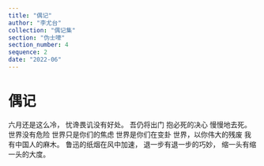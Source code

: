 ```yaml
---
title: "偶记"
author: "李尤台"
collection: "偶记集"
section: "伪士嚎"
section_number: 4
sequence: 2
date: "2022-06"
---
```


# 偶记

六月还是这么冷，
忧谗畏讥没有好处。
吾仍将出门
抱必死的决心
慢慢地去死。
世界没有危险
世界只是你们的焦虑
世界是你们在变卦
世界，以你伟大的残废
我有中国人的麻木。
鲁迅的纸烟在风中加速，
退一步有退一步的巧妙，
缩一头有缩一头的大度。
